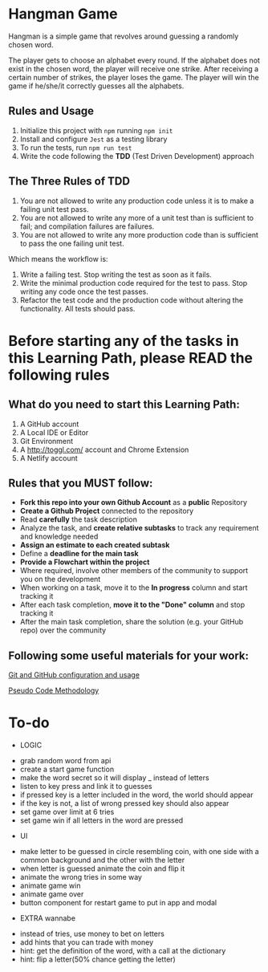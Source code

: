 # Hangman Game

Hangman is a simple game that revolves around guessing a randomly chosen word.

The player gets to choose an alphabet every round.
If the alphabet does not exist in the chosen word, the player will receive one strike.
After receiving a certain number of strikes, the player loses the game.
The player will win the game if he/she/it correctly guesses all the alphabets.


## Rules and Usage
1. Initialize this project with `npm` running `npm init`
2. Install and configure `Jest` as a testing library
3. To run the tests, run `npm run test`
4. Write the code following the **TDD** (Test Driven Development) approach

## The Three Rules of TDD
1. You are not allowed to write any production code unless it is to make a failing unit test pass.
2. You are not allowed to write any more of a unit test than is sufficient to fail; and compilation failures are failures.
3. You are not allowed to write any more production code than is sufficient to pass the one failing unit test.

Which means the workflow is:

1. Write a failing test. Stop writing the test as soon as it fails.
2. Write the minimal production code required for the test to pass. Stop writing any code once the test passes.
3. Refactor the test code and the production code without altering the functionality. All tests should pass.




Before starting any of the tasks in this Learning Path, please READ the following rules
===============================

What do you need to start this Learning Path:
----------------
1. A GitHub account
3. A Local IDE or Editor
5. Git Environment
6. A http://toggl.com/ account and Chrome Extension
7. A Netlify account

Rules that you MUST follow:
----------------
- **Fork this repo into your own Github Account** as a **public** Repository
- **Create a Github Project** connected to the repository
- Read **carefully** the task description
- Analyze the task, and **create relative subtasks** to track any requirement and knowledge needed
- **Assign an estimate to each created subtask**
- Define a **deadline for the main task**
- **Provide a Flowchart within the project**
- Where required, involve other members of the community to support you on the development
- When working on a task, move it to the **In progress** column and start tracking it
- After each task completion, **move it to the "Done" column** and stop tracking it
- After the main task completion, share the solution (e.g. your GitHub repo) over the community

Following some useful materials for your work:
----------------

[Git and GitHub configuration and usage](https://www.loom.com/share/6b86aa3bc0aa4f2d88a315bc9d3209c4)

[Pseudo Code Methodology](https://wtmatter.com/pseudocode/)

# To-do

* LOGIC

- grab random word from api
- create a start game function
- make the word secret so it will display _ instead of letters
- listen to key press and link it to guesses
- if pressed key is a letter included in the word, the world should appear
- if the key is not, a list of wrong pressed key should also appear
- set game over limit at 6 tries
- set game win if all letters in the word are pressed


* UI

- make letter to be guessed in circle resembling coin, with one side with a common background and the other with the letter
- when letter is guessed animate the coin and flip it
- animate the wrong tries in some way
- animate game win
- animate game over
- button component for restart game to put in app and modal

* EXTRA wannabe

- instead of tries, use money to bet on letters
- add hints that you can trade with money
- hint: get the definition of the word, with a call at the dictionary
- hint: flip a letter(50% chance getting the letter)



